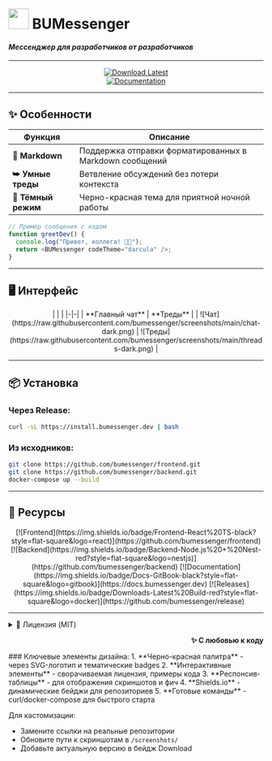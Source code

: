 # <img src="logo.svg" width="40" alt=""> **BUMessenger**  
#### *Мессенджер для разработчиков от разработчиков*  

---

<div align="center">  
  
[![Download Latest](https://img.shields.io/badge/Download-v1.0.0-red?style=for-the-badge&logo=github)](https://github.com/bumessenger/release/)  
[![Documentation](https://img.shields.io/badge/Docs-API%20Reference-black?style=for-the-badge)](https://github.com/bumessenger/docs)  
</div>  

---  

## ✨ **Особенности**  

| **Функция**               | **Описание** |
|---------------------------|-------------|
| **📝 Markdown** | Поддержка отправки форматированных в Markdown сообщений |
| **⮩ Умные треды**        | Ветвление обсуждений без потери контекста |
| **🎨 Тёмный режим**       | Черно-красная тема для приятной ночной работы |

```js
// Пример сообщения с кодом
function greetDev() {
  console.log("Привет, коллега! 👨‍💻");
  return <BUMessenger codeTheme="darcula" />;
}
```

---  

## 🖥 **Интерфейс**  

<div align="center">
| | |
|-|-|
| **Главный чат** | **Треды** |
| ![Чат](https://raw.githubusercontent.com/bumessenger/screenshots/main/chat-dark.png) | ![Треды](https://raw.githubusercontent.com/bumessenger/screenshots/main/threads-dark.png) |
</div>  

---  

## 📦 **Установка**  

### Через Release:  

```bash
curl -sL https://install.bumessenger.dev | bash
```

### Из исходников:  

```bash
git clone https://github.com/bumessenger/frontend.git
git clone https://github.com/bumessenger/backend.git
docker-compose up --build
```

---  

## 🔗 **Ресурсы**  

<div align="center">
[![Frontend](https://img.shields.io/badge/Frontend-React%20TS-black?style=flat-square&logo=react)](https://github.com/bumessenger/frontend)  
[![Backend](https://img.shields.io/badge/Backend-Node.js%20+%20Nest-red?style=flat-square&logo=nestjs)](https://github.com/bumessenger/backend)  
[![Documentation](https://img.shields.io/badge/Docs-GitBook-black?style=flat-square&logo=gitbook)](https://docs.bumessenger.dev)  
[![Releases](https://img.shields.io/badge/Downloads-Latest%20Build-red?style=flat-square&logo=docker)](https://github.com/bumessenger/release)  
</div>  

---  

<details>  
<summary>📜 Лицензия (MIT)</summary>  
  
```text  
Copyright 2024 BUMessenger Team
Разрешено свободное использование, модификация и распространение 
при условии сохранения копирайта и лицензионного уведомления.
```

</details>  
<div align="right">  
  
**✨ С любовью к коду**  

</div>  
### Ключевые элементы дизайна:  
1. **Черно-красная палитра** - через SVG-логотип и тематические badges
2. **Интерактивные элементы** - сворачиваемая лицензия, примеры кода
3. **Респонсив-таблицы** - для отображения скриншотов и фич
4. **Shields.io** - динамические бейджи для репозиториев
5. **Готовые команды** - curl/docker-compose для быстрого старта  

Для кастомизации:  
- Замените ссылки на реальные репозитории
- Обновите пути к скриншотам в `/screenshots/`
- Добавьте актуальную версию в бейдж Download
